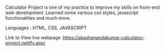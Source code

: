   Calculator Project is one of my practice to improve my skills on front-end web development. Learned some various css styles, javascript functionalities and much more.

  Languages : HTML, CSS, JAVASCRIPT
  
  Link to View live webpage :https://akashanandakumar-calculator-project.netlify.app/
